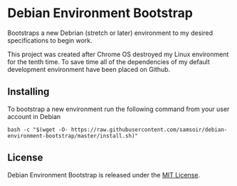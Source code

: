 # Debian Environment Bootstrap

Bootstraps a new Debrian (stretch or later) environment to my desired specifications to begin work.

This project was created after Chrome OS destroyed my Linux environment for the tenth time. To save time all of the dependencies of my default development environment have been placed on Github.

## Installing

To bootstrap a new environment run the following command from your user account in Debian

```
bash -c "$(wget -O- https://raw.githubusercontent.com/samsoir/debian-environment-bootstrap/master/install.sh)"
```

## License

Debian Environment Bootstrap is released under the [MIT License](LICENSE).
